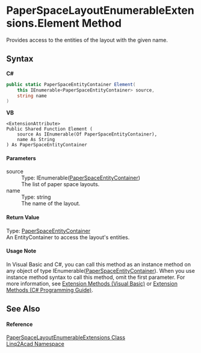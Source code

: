 # PaperSpaceLayoutEnumerableExtensions.Element Method 
 

Provides access to the entities of the layout with the given name.

## Syntax

**C#**<br />
``` C#
public static PaperSpaceEntityContainer Element(
	this IEnumerable<PaperSpaceEntityContainer> source,
	string name
)
```

**VB**<br />
``` VB
<ExtensionAttribute>
Public Shared Function Element ( 
	source As IEnumerable(Of PaperSpaceEntityContainer),
	name As String
) As PaperSpaceEntityContainer
```


#### Parameters
<dl><dt>source</dt><dd>Type: IEnumerable(<a href="T_Linq2Acad_PaperSpaceEntityContainer.md">PaperSpaceEntityContainer</a>)<br />The list of paper space layouts.</dd><dt>name</dt><dd>Type: string<br />The name of the layout.</dd></dl>

#### Return Value
Type: <a href="T_Linq2Acad_PaperSpaceEntityContainer.md">PaperSpaceEntityContainer</a><br />An EntityContainer to access the layout's entities.

#### Usage Note
In Visual Basic and C#, you can call this method as an instance method on any object of type IEnumerable(<a href="T_Linq2Acad_PaperSpaceEntityContainer.md">PaperSpaceEntityContainer</a>). When you use instance method syntax to call this method, omit the first parameter. For more information, see <a href="https://docs.microsoft.com/dotnet/visual-basic/programming-guide/language-features/procedures/extension-methods" target="_blank" rel="noopener noreferrer">Extension Methods (Visual Basic)</a> or <a href="https://docs.microsoft.com/dotnet/csharp/programming-guide/classes-and-structs/extension-methods" target="_blank" rel="noopener noreferrer">Extension Methods (C# Programming Guide)</a>.

## See Also


#### Reference
<a href="T_Linq2Acad_PaperSpaceLayoutEnumerableExtensions.md">PaperSpaceLayoutEnumerableExtensions Class</a><br /><a href="N_Linq2Acad.md">Linq2Acad Namespace</a><br />
